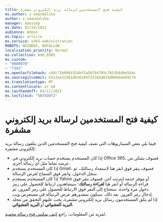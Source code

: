 ```yaml
---
title: كيفية فتح المستخدمين لرسالة بريد إلكتروني مشفرة
ms.author: v-smandalika
author: v-smandalika
manager: dansimp
ms.date: 02/24/2021
audience: Admin
ms.topic: article
ms.service: o365-administration
ROBOTS: NOINDEX, NOFOLLOW
localization_priority: Normal
ms.collection: Adm_O365
ms.custom:
- "9000078"
- "7342"
ms.openlocfilehash: c48c71b9084354bf5a56794795c7653b8d8e5b4c
ms.sourcegitcommit: 6312ee31561db36104f32282d019d069ede69174
ms.translationtype: MT
ms.contentlocale: ar-SA
ms.lasthandoff: 03/11/2021
ms.locfileid: "50743072"
---
```

# <a name="how-users-open-an-encrypted-email-message"></a>كيفية فتح المستخدمين لرسالة بريد إلكتروني مشفرة

فيما يلي بعض السيناريوهات التي تصف كيفية فتح المستخدمين الذين يتلقون رسالة بريد إلكتروني مشفرة:

- إذا كان المستخدم يستخدم حساب بريد إلكتروني في Office 365، فسوف يتمكن من عرضه تماما مثل أي رسالة أخرى.
- إذا كان المستخدم يستخدم Gmail،  فسوف ينقر فوق انقر هنا لاستعداد رسالتك، ثم سجل الدخول، وانقر فوق السماح لعرض الرسالة. 
- إذا كان المستخدم يستخدم Yahoo أو موفر خدمة  إنترنت آخر، فسوف ينقر فوق قراءة الرسالة أو انقر هنا **لقراءة رسالتك**؛ سيشاهدون ارتباط للحصول على رمز دخول مرة واحدة. ستحتاج إلى النقر فوق الارتباط للحصول على رمز المرور، ثم إدخال رمز المرور. بعد ذلك، سيكون بمقدورهم عرض الرسالة في مستعرض ويب.
- إذا لم يتلق المستخدمون رسائل بريد إلكتروني مشفرة، يجب عليهم التحقق من مجلد **البريد العشوائي** أو **البريد العشوائي.**

لمزيد من المعلومات، راجع [كيف يمكنني فتح رسالة محمية](https://support.microsoft.com/topic/how-do-i-open-a-protected-message-1157a286-8ecc-4b1e-ac43-2a608fbf3098).